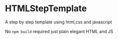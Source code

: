 # HTMLStepTemplate
A step by step template using html,css and javascript

No `npm build` required
just plain elegant HTML and JS
